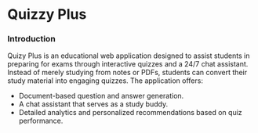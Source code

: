 # Quizzy Plus

### Introduction
Quizy Plus is an educational web application designed to assist students in preparing for exams through interactive quizzes and a 24/7 chat assistant. Instead of merely studying from notes or PDFs, students can convert their study material into engaging quizzes. The application offers:

- Document-based question and answer generation.
- A chat assistant that serves as a study buddy.
- Detailed analytics and personalized recommendations based on quiz performance.

<!--<img src="examples/archi.png" width="850px" height="370px"/>-->
